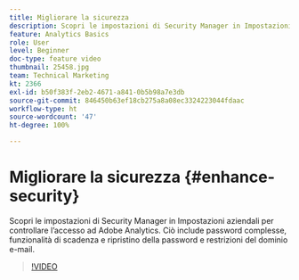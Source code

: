 ```yaml
---
title: Migliorare la sicurezza
description: Scopri le impostazioni di Security Manager in Impostazioni aziendali per controllare l’accesso ad Adobe Analytics.
feature: Analytics Basics
role: User
level: Beginner
doc-type: feature video
thumbnail: 25458.jpg
team: Technical Marketing
kt: 2366
exl-id: b50f383f-2eb2-4671-a841-0b5b98a7e3db
source-git-commit: 846450b63ef18cb275a8a08ec3324223044fdaac
workflow-type: ht
source-wordcount: '47'
ht-degree: 100%

---
```


# Migliorare la sicurezza {#enhance-security}

Scopri le impostazioni di Security Manager in Impostazioni aziendali per controllare l’accesso ad Adobe Analytics. Ciò include password complesse, funzionalità di scadenza e ripristino della password e restrizioni del dominio e-mail.

>[!VIDEO](https://video.tv.adobe.com/v/25458/?quality=12)
